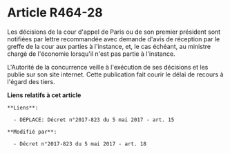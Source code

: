 # Article R464-28

Les décisions de la cour d'appel de Paris ou de son premier président sont notifiées par lettre recommandée avec demande
d'avis de réception par le greffe de la cour aux parties à l'instance, et, le cas échéant, au ministre chargé de l'économie
lorsqu'il n'est pas partie à l'instance.

L'Autorité de la concurrence veille à l'exécution de ses décisions et les publie sur son site internet. Cette publication
fait courir le délai de recours à l'égard des tiers.

**Liens relatifs à cet article**

	**Liens**:

	  - DEPLACE: Décret n°2017-823 du 5 mai 2017 - art. 15

	**Modifié par**:

	  - Décret n°2017-823 du 5 mai 2017 - art. 18
